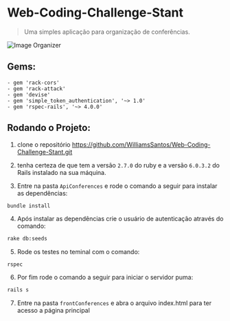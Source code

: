 # Web-Coding-Challenge-Stant
> Uma simples aplicação para organização de conferências.

![Image Organizer](https://i.imgur.com/ZNCU8hy.png)

## Gems:
    - gem 'rack-cors'
    - gem 'rack-attack'
    - gem 'devise'
    - gem 'simple_token_authentication', '~> 1.0'
    - gem 'rspec-rails', '~> 4.0.0'

## Rodando o Projeto:

1. clone o repositório https://github.com/WilliamsSantos/Web-Coding-Challenge-Stant.git

2. tenha certeza de que tem a versão `2.7.0` do ruby ​​e a versão `6.0.3.2` do Rails instalado na sua máquina.
3. Entre na pasta `ApiConferences` e rode o comando a seguir para instalar as dependências:

```sh
bundle install
```

4. Após instalar as dependências crie o usuário de autenticação através do comando:

```sh
rake db:seeds
```

5. Rode os testes no teminal com o comando: 
```
rspec
``` 

6. Por fim rode o comando a seguir para iniciar o servidor puma:

```sh
rails s
```

7. Entre na pasta `frontConferences` e abra o arquivo index.html para ter acesso a página principal